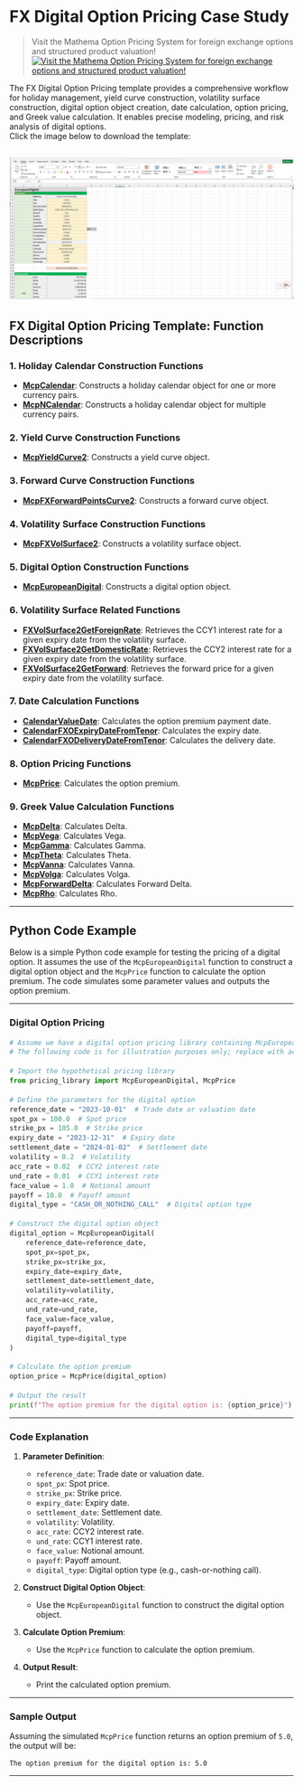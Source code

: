 
# **FX Digital Option Pricing Case Study**


> Visit the Mathema Option Pricing System for foreign exchange options and structured product valuation!
[![Visit the Mathema Option Pricing System for foreign exchange options and structured product valuation!](../pic/mathema.png)](https://fxo.mathema.com.cn)

The FX Digital Option Pricing template provides a comprehensive workflow for holiday management, yield curve construction, volatility surface construction, digital option object creation, date calculation, option pricing, and Greek value calculation. It enables precise modeling, pricing, and risk analysis of digital options.  
Click the image below to download the template:

[![MCP-TC09-FX Digital Option Pricing Case](./pic/tc09.png)](./MCP-TC09-FXDigitalOptionPricingCase.xlsx)
---

## **FX Digital Option Pricing Template: Function Descriptions**

### **1. Holiday Calendar Construction Functions**
- **[McpCalendar](/latest/api/calendar.html#excel-mcpcalendar-code-dates)**: Constructs a holiday calendar object for one or more currency pairs.
- **[McpNCalendar](/latest/api/calendar.html#excel-mcpncalendar-ccys-holidays)**: Constructs a holiday calendar object for multiple currency pairs.

### **2. Yield Curve Construction Functions**
- **[McpYieldCurve2](/latest/api/yieldcurve.html#mcpyieldcurve2-args1-args2-args3-args4-args5-fmt-vp-hd)**: Constructs a yield curve object.

### **3. Forward Curve Construction Functions**
- **[McpFXForwardPointsCurve2](/latest/api/fxforwardratecurve.html#excel-mcpfxforwardpointscurve2-args1-args2-args3-args4-args5-fmt-vp)**: Constructs a forward curve object.

### **4. Volatility Surface Construction Functions**
- **[McpFXVolSurface2](/latest/api/fxvolsurface.html#excel-mcpfxvolsurface2-args1-args2-args3-args4-args5-fmt-vp)**: Constructs a volatility surface object.

### **5. Digital Option Construction Functions**
- **[McpEuropeanDigital](/latest/api/europeandigital.html#excel-mcpeuropeandigital-args1-args2-args3-args4-args5-fmt-vp)**: Constructs a digital option object.

### **6. Volatility Surface Related Functions**
- **[FXVolSurface2GetForeignRate](/latest/api/fxvolsurface.html#excel-fxvolsurface2getforeignrate-vs-expiryordeliverydate-isdeliverydate-bidmidask)**: Retrieves the CCY1 interest rate for a given expiry date from the volatility surface.
- **[FXVolSurface2GetDomesticRate](/latest/api/fxvolsurface.html#excel-fxvolsurface2getdomesticrate-vs-expiryordeliverydate-isdeliverydate-bidmidask)**: Retrieves the CCY2 interest rate for a given expiry date from the volatility surface.
- **[FXVolSurface2GetForward](/latest/api/fxvolsurface.html#excel-fxvolsurface2getforward-vs-expiryordeliverydate-isdeliverydate-bidmidask)**: Retrieves the forward price for a given expiry date from the volatility surface.

### **7. Date Calculation Functions**
- **[CalendarValueDate](/latest/api/calendar.html#excel-calendarvaluedate-cal-date-isfollowing-true-calendarcodes)**: Calculates the option premium payment date.
- **[CalendarFXOExpiryDateFromTenor](/latest/api/calendar.html#excel-calendarfxoexpirydatefromtenor-cal-referencedate-tenor-spotdate-calendarcodes)**: Calculates the expiry date.
- **[CalendarFXODeliveryDateFromTenor](/latest/api/calendar.html#excel-calendarfxodeliverydatefromtenor-cal-referencedate-tenor-spotdate-calendarcodes)**: Calculates the delivery date.

### **8. Option Pricing Functions**
- **[McpPrice](/latest/api/europeandigital.html#excel-mcpprice-obj-isamount)**: Calculates the option premium.

### **9. Greek Value Calculation Functions**
- **[McpDelta](/latest/api/europeandigital.html#excel-mcpdelta-obj-isccy2-false-isamount-true-pricingmethod-1-isclosedformmethod-true)**: Calculates Delta.
- **[McpVega](/latest/api/europeandigital.html#excel-mcpvega-obj-isccy2-false-isamount-true-pricingmethod-1-isclosedformmethod-true)**: Calculates Vega.
- **[McpGamma](/latest/api/europeandigital.html#excel-mcpgamma-obj-isccy2-false-isamount-true-pricingmethod-1-isclosedformmethod-true)**: Calculates Gamma.
- **[McpTheta](/latest/api/europeandigital.html#excel-mcptheta-obj-isccy2-false-isamount-true-pricingmethod-1-isclosedformmethod-true)**: Calculates Theta.
- **[McpVanna](/latest/api/europeandigital.html#excel-mcpvanna-obj-isccy2-false-isamount-true-pricingmethod-1-isclosedformmethod-true)**: Calculates Vanna.
- **[McpVolga](/latest/api/europeandigital.html#excel-mcpvolga-obj-isccy2-false-isamount-true-pricingmethod-1-isclosedformmethod-true)**: Calculates Volga.
- **[McpForwardDelta](/latest/api/europeandigital.html#excel-mcpforwarddelta-obj-isccy2-false-isamount-true-pricingmethod-1-isclosedformmethod-true)**: Calculates Forward Delta.
- **[McpRho](/latest/api/europeandigital.html#excel-mcprho-obj-isccy2-false-isamount-true-pricingmethod-1-isclosedformmethod-true)**: Calculates Rho.

---

## **Python Code Example**
Below is a simple Python code example for testing the pricing of a digital option. It assumes the use of the `McpEuropeanDigital` function to construct a digital option object and the `McpPrice` function to calculate the option premium. The code simulates some parameter values and outputs the option premium.

---

### **Digital Option Pricing**

```python
# Assume we have a digital option pricing library containing McpEuropeanDigital and McpPrice functions
# The following code is for illustration purposes only; replace with actual library and functions in practice

# Import the hypothetical pricing library
from pricing_library import McpEuropeanDigital, McpPrice

# Define the parameters for the digital option
reference_date = "2023-10-01"  # Trade date or valuation date
spot_px = 100.0  # Spot price
strike_px = 105.0  # Strike price
expiry_date = "2023-12-31"  # Expiry date
settlement_date = "2024-01-02"  # Settlement date
volatility = 0.2  # Volatility
acc_rate = 0.02  # CCY2 interest rate
und_rate = 0.01  # CCY1 interest rate
face_value = 1.0  # Notional amount
payoff = 10.0  # Payoff amount
digital_type = "CASH_OR_NOTHING_CALL"  # Digital option type

# Construct the digital option object
digital_option = McpEuropeanDigital(
    reference_date=reference_date,
    spot_px=spot_px,
    strike_px=strike_px,
    expiry_date=expiry_date,
    settlement_date=settlement_date,
    volatility=volatility,
    acc_rate=acc_rate,
    und_rate=und_rate,
    face_value=face_value,
    payoff=payoff,
    digital_type=digital_type
)

# Calculate the option premium
option_price = McpPrice(digital_option)

# Output the result
print(f"The option premium for the digital option is: {option_price}")
```

---

### **Code Explanation**
1. **Parameter Definition**:
   - `reference_date`: Trade date or valuation date.
   - `spot_px`: Spot price.
   - `strike_px`: Strike price.
   - `expiry_date`: Expiry date.
   - `settlement_date`: Settlement date.
   - `volatility`: Volatility.
   - `acc_rate`: CCY2 interest rate.
   - `und_rate`: CCY1 interest rate.
   - `face_value`: Notional amount.
   - `payoff`: Payoff amount.
   - `digital_type`: Digital option type (e.g., cash-or-nothing call).

2. **Construct Digital Option Object**:
   - Use the `McpEuropeanDigital` function to construct the digital option object.

3. **Calculate Option Premium**:
   - Use the `McpPrice` function to calculate the option premium.

4. **Output Result**:
   - Print the calculated option premium.

---

### **Sample Output**
Assuming the simulated `McpPrice` function returns an option premium of `5.0`, the output will be:
```
The option premium for the digital option is: 5.0
```

---
